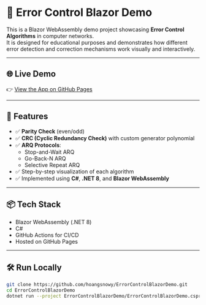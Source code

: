 # 🔧 Error Control Blazor Demo

This is a Blazor WebAssembly demo project showcasing **Error Control Algorithms** in computer networks.  
It is designed for educational purposes and demonstrates how different error detection and correction mechanisms work visually and interactively.

---

## 🌐 Live Demo

👉 [View the App on GitHub Pages](https://hoangsnowy.github.io/ErrorControlBlazorDemo/)

---

## 🚀 Features

- ✅ **Parity Check** (even/odd)
- ✅ **CRC (Cyclic Redundancy Check)** with custom generator polynomial
- ✅ **ARQ Protocols**:
  - Stop-and-Wait ARQ
  - Go-Back-N ARQ
  - Selective Repeat ARQ
- ✅ Step-by-step visualization of each algorithm
- ✅ Implemented using **C#**, **.NET 8**, and **Blazor WebAssembly**

---

## 📦 Tech Stack

- Blazor WebAssembly (.NET 8)
- C#
- GitHub Actions for CI/CD
- Hosted on GitHub Pages

---

## 🛠️ Run Locally

```bash
git clone https://github.com/hoangsnowy/ErrorControlBlazorDemo.git
cd ErrorControlBlazorDemo
dotnet run --project ErrorControlBlazorDemo/ErrorControlBlazorDemo.csproj